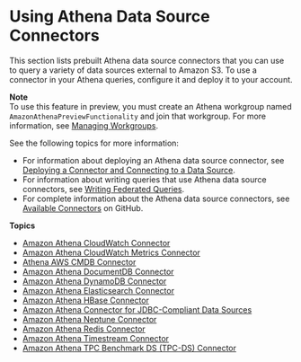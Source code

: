 # Using Athena Data Source Connectors<a name="athena-prebuilt-data-connectors"></a>

This section lists prebuilt Athena data source connectors that you can use to query a variety of data sources external to Amazon S3\. To use a connector in your Athena queries, configure it and deploy it to your account\. 

**Note**  
To use this feature in preview, you must create an Athena workgroup named `AmazonAthenaPreviewFunctionality` and join that workgroup\. For more information, see [Managing Workgroups](workgroups-create-update-delete.md)\. 

See the following topics for more information:
+ For information about deploying an Athena data source connector, see [Deploying a Connector and Connecting to a Data Source](connect-to-a-data-source-lambda.md)\. 
+ For information about writing queries that use Athena data source connectors, see [Writing Federated Queries](writing-federated-queries.md)\.
+ For complete information about the Athena data source connectors, see [Available Connectors](https://github.com/awslabs/aws-athena-query-federation/wiki/Available-Connectors) on GitHub\. 

**Topics**
+ [Amazon Athena CloudWatch Connector](athena-prebuilt-data-connectors-cwlogs.md)
+ [Amazon Athena CloudWatch Metrics Connector](athena-prebuilt-data-connectors-cwmetrics.md)
+ [Athena AWS CMDB Connector](athena-prebuilt-data-connectors-cmdb.md)
+ [Amazon Athena DocumentDB Connector](athena-prebuilt-data-connectors-docdb.md)
+ [Amazon Athena DynamoDB Connector](athena-prebuilt-data-connectors-dynamodb.md)
+ [Amazon Athena Elasticsearch Connector](athena-prebuilt-data-connectors-elasticsearch.md)
+ [Amazon Athena HBase Connector](athena-prebuilt-data-connectors-hbase.md)
+ [Amazon Athena Connector for JDBC\-Compliant Data Sources](athena-prebuilt-data-connectors-jdbc.md)
+ [Amazon Athena Neptune Connector](athena-prebuilt-data-connectors-neptune.md)
+ [Amazon Athena Redis Connector](athena-prebuilt-data-connectors-redis.md)
+ [Amazon Athena Timestream Connector](athena-prebuilt-data-connectors-timestream.md)
+ [Amazon Athena TPC Benchmark DS \(TPC\-DS\) Connector](athena-prebuilt-data-connectors-tpcds.md)